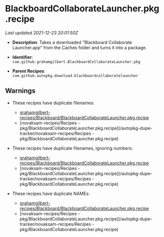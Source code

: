 # BlackboardCollaborateLauncher.pkg.recipe

_Last updated 2021-12-23 20:01:50Z_

- **Description**: Takes a downloaded "Blackboard Collaborate Launcher.app" from the Caches folder and turns it into a package.

- **Identifier**: `com.github.grahamgilbert.BlackboardCollaborateLauncher.pkg`

- **Parent Recipes**: `com.github.autopkg.download.blackboardcollaboratelauncher`


## Warnings

- These recipes have duplicate filenames:
    - [grahamgilbert-recipes/Blackboard/BlackboardCollaborateLauncher.pkg.recipe](/autopkg-dupe-tracker/grahamgilbert-recipes/Blackboard/BlackboardCollaborateLauncher.pkg.recipe)
    - [novaksam-recipes/Recipes - pkg/BlackboardCollaborateLauncher.pkg.recipe](/autopkg-dupe-tracker/novaksam-recipes/Recipes - pkg/BlackboardCollaborateLauncher.pkg.recipe)

- These recipes have duplicate filenames, ignoring numbers:
    - [grahamgilbert-recipes/Blackboard/BlackboardCollaborateLauncher.pkg.recipe](/autopkg-dupe-tracker/grahamgilbert-recipes/Blackboard/BlackboardCollaborateLauncher.pkg.recipe)
    - [novaksam-recipes/Recipes - pkg/BlackboardCollaborateLauncher.pkg.recipe](/autopkg-dupe-tracker/novaksam-recipes/Recipes - pkg/BlackboardCollaborateLauncher.pkg.recipe)

- These recipes have duplicate NAMEs:
    - [grahamgilbert-recipes/Blackboard/BlackboardCollaborateLauncher.pkg.recipe](/autopkg-dupe-tracker/grahamgilbert-recipes/Blackboard/BlackboardCollaborateLauncher.pkg.recipe)
    - [novaksam-recipes/Recipes - pkg/BlackboardCollaborateLauncher.pkg.recipe](/autopkg-dupe-tracker/novaksam-recipes/Recipes - pkg/BlackboardCollaborateLauncher.pkg.recipe)